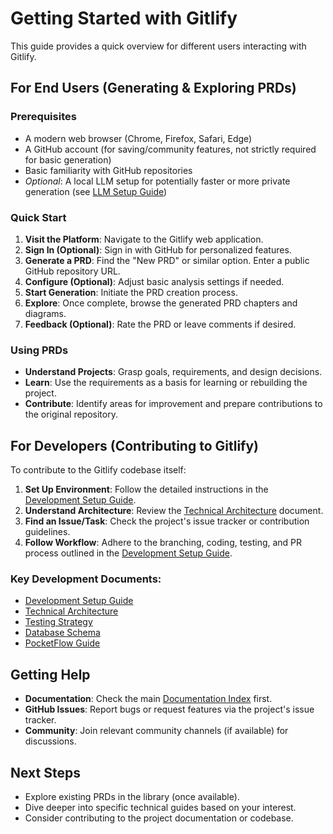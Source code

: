 # Getting Started with Gitlify

This guide provides a quick overview for different users interacting with Gitlify.

## For End Users (Generating & Exploring PRDs)

### Prerequisites

- A modern web browser (Chrome, Firefox, Safari, Edge)
- A GitHub account (for saving/community features, not strictly required for basic generation)
- Basic familiarity with GitHub repositories
- _Optional_: A local LLM setup for potentially faster or more private generation (see [LLM Setup Guide](llm_setup_guide.md))

### Quick Start

1.  **Visit the Platform**: Navigate to the Gitlify web application.
2.  **Sign In (Optional)**: Sign in with GitHub for personalized features.
3.  **Generate a PRD**: Find the "New PRD" or similar option. Enter a public GitHub repository URL.
4.  **Configure (Optional)**: Adjust basic analysis settings if needed.
5.  **Start Generation**: Initiate the PRD creation process.
6.  **Explore**: Once complete, browse the generated PRD chapters and diagrams.
7.  **Feedback (Optional)**: Rate the PRD or leave comments if desired.

### Using PRDs

- **Understand Projects**: Grasp goals, requirements, and design decisions.
- **Learn**: Use the requirements as a basis for learning or rebuilding the project.
- **Contribute**: Identify areas for improvement and prepare contributions to the original repository.

## For Developers (Contributing to Gitlify)

To contribute to the Gitlify codebase itself:

1.  **Set Up Environment**: Follow the detailed instructions in the [Development Setup Guide](setup_guide.md).
2.  **Understand Architecture**: Review the [Technical Architecture](technical_architecture.md) document.
3.  **Find an Issue/Task**: Check the project's issue tracker or contribution guidelines.
4.  **Follow Workflow**: Adhere to the branching, coding, testing, and PR process outlined in the [Development Setup Guide](setup_guide.md).

### Key Development Documents:

- [Development Setup Guide](setup_guide.md)
- [Technical Architecture](technical_architecture.md)
- [Testing Strategy](testing_strategy.md)
- [Database Schema](database_schema.md)
- [PocketFlow Guide](pocket_flow_guide.md)

## Getting Help

- **Documentation**: Check the main [Documentation Index](./README.md) first.
- **GitHub Issues**: Report bugs or request features via the project's issue tracker.
- **Community**: Join relevant community channels (if available) for discussions.

## Next Steps

- Explore existing PRDs in the library (once available).
- Dive deeper into specific technical guides based on your interest.
- Consider contributing to the project documentation or codebase.
